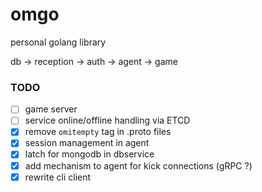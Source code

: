 # omgo
personal golang library

db -> reception -> auth -> agent -> game

### TODO

- [ ] game server
- [ ] service online/offline handling via ETCD
- [x] remove `omitempty` tag in .proto files
- [x] session management in agent
- [x] latch for mongodb in dbservice
- [x] add mechanism to agent for kick connections (gRPC ?)
- [x] rewrite cli client